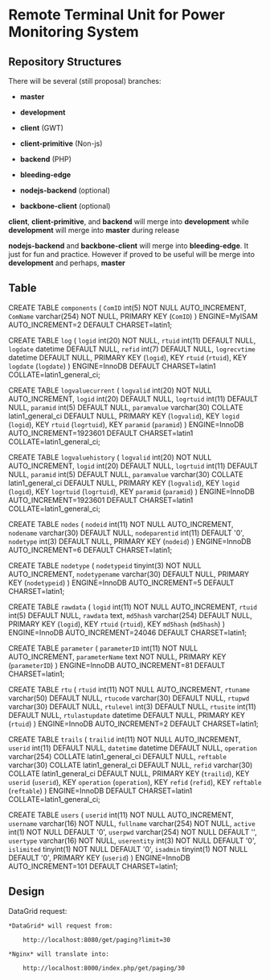 Remote Terminal Unit for Power Monitoring System 
================================================

Repository Structures
---------------------

There will be several (still proposal) branches: 

* **master**
* **development**
* **client** (GWT)
* **client-primitive** (Non-js)
* **backend** (PHP)

* **bleeding-edge**
* **nodejs-backend** (optional)
* **backbone-client** (optional)

**client**, **client-primitive**, and **backend** will merge into 
**development** while **development** will merge into **master** during 
release

**nodejs-backend** and **backbone-client** will merge into **bleeding-edge**.
It just for fun and practice. However if proved to be useful will be
merge into **development** and perhaps, **master**

Table 
----- 

CREATE TABLE `components` (
  `ComID` int(5) NOT NULL AUTO_INCREMENT,
  `ComName` varchar(254) NOT NULL,
  PRIMARY KEY (`ComID`)
) ENGINE=MyISAM AUTO_INCREMENT=2 DEFAULT CHARSET=latin1;

CREATE TABLE `log` (
  `logid` int(20) NOT NULL,
  `rtuid` int(11) DEFAULT NULL,
  `logdate` datetime DEFAULT NULL,
  `refid` int(7) DEFAULT NULL,
  `logrecvtime` datetime DEFAULT NULL,
  PRIMARY KEY (`logid`),
  KEY `rtuid` (`rtuid`),
  KEY `logdate` (`logdate`)
) ENGINE=InnoDB DEFAULT CHARSET=latin1 COLLATE=latin1_general_ci;

CREATE TABLE `logvaluecurrent` (
  `logvalid` int(20) NOT NULL AUTO_INCREMENT,
  `logid` int(20) DEFAULT NULL,
  `logrtuid` int(11) DEFAULT NULL,
  `paramid` int(5) DEFAULT NULL,
  `paramvalue` varchar(30) COLLATE latin1_general_ci DEFAULT NULL,
  PRIMARY KEY (`logvalid`),
  KEY `logid` (`logid`),
  KEY `rtuid` (`logrtuid`),
  KEY `paramid` (`paramid`)
) ENGINE=InnoDB AUTO_INCREMENT=1923601 DEFAULT CHARSET=latin1 COLLATE=latin1_general_ci;

CREATE TABLE `logvaluehistory` (
  `logvalid` int(20) NOT NULL AUTO_INCREMENT,
  `logid` int(20) DEFAULT NULL,
  `logrtuid` int(11) DEFAULT NULL,
  `paramid` int(5) DEFAULT NULL,
  `paramvalue` varchar(30) COLLATE latin1_general_ci DEFAULT NULL,
  PRIMARY KEY (`logvalid`),
  KEY `logid` (`logid`),
  KEY `logrtuid` (`logrtuid`),
  KEY `paramid` (`paramid`)
) ENGINE=InnoDB AUTO_INCREMENT=1923601 DEFAULT CHARSET=latin1 COLLATE=latin1_general_ci;

CREATE TABLE `nodes` (
  `nodeid` int(11) NOT NULL AUTO_INCREMENT,
  `nodename` varchar(30) DEFAULT NULL,
  `nodeparentid` int(11) DEFAULT '0',
  `nodetype` int(3) DEFAULT NULL,
  PRIMARY KEY (`nodeid`)
) ENGINE=InnoDB AUTO_INCREMENT=6 DEFAULT CHARSET=latin1;

CREATE TABLE `nodetype` (
  `nodetypeid` tinyint(3) NOT NULL AUTO_INCREMENT,
  `nodetypename` varchar(30) DEFAULT NULL,
  PRIMARY KEY (`nodetypeid`)
) ENGINE=InnoDB AUTO_INCREMENT=5 DEFAULT CHARSET=latin1;

CREATE TABLE `rawdata` (
  `logid` int(11) NOT NULL AUTO_INCREMENT,
  `rtuid` int(5) DEFAULT NULL,
  `rawdata` text,
  `md5hash` varchar(254) DEFAULT NULL,
  PRIMARY KEY (`logid`),
  KEY `rtuid` (`rtuid`),
  KEY `md5hash` (`md5hash`)
) ENGINE=InnoDB AUTO_INCREMENT=24046 DEFAULT CHARSET=latin1;


CREATE TABLE `parameter` (
  `parameterID` int(11) NOT NULL AUTO_INCREMENT,
  `parameterName` text NOT NULL,
  PRIMARY KEY (`parameterID`)
) ENGINE=InnoDB AUTO_INCREMENT=81 DEFAULT CHARSET=latin1;

CREATE TABLE `rtu` (
  `rtuid` int(11) NOT NULL AUTO_INCREMENT,
  `rtuname` varchar(50) DEFAULT NULL,
  `rtucode` varchar(30) DEFAULT NULL,
  `rtupwd` varchar(30) DEFAULT NULL,
  `rtulevel` int(3) DEFAULT NULL,
  `rtusite` int(11) DEFAULT NULL,
  `rtulastupdate` datetime DEFAULT NULL,
  PRIMARY KEY (`rtuid`)
) ENGINE=InnoDB AUTO_INCREMENT=2 DEFAULT CHARSET=latin1;

CREATE TABLE `trails` (
  `trailid` int(11) NOT NULL AUTO_INCREMENT,
  `userid` int(11) DEFAULT NULL,
  `datetime` datetime DEFAULT NULL,
  `operation` varchar(254) COLLATE latin1_general_ci DEFAULT NULL,
  `reftable` varchar(30) COLLATE latin1_general_ci DEFAULT NULL,
  `refid` varchar(30) COLLATE latin1_general_ci DEFAULT NULL,
  PRIMARY KEY (`trailid`),
  KEY `userid` (`userid`),
  KEY `operation` (`operation`),
  KEY `refid` (`refid`),
  KEY `reftable` (`reftable`)
) ENGINE=InnoDB DEFAULT CHARSET=latin1 COLLATE=latin1_general_ci;

CREATE TABLE `users` (
  `userid` int(11) NOT NULL AUTO_INCREMENT,
  `username` varchar(16) NOT NULL,
  `fullname` varchar(254) NOT NULL,
  `active` int(1) NOT NULL DEFAULT '0',
  `userpwd` varchar(254) NOT NULL DEFAULT '',
  `usertype` varchar(16) NOT NULL,
  `userentity` int(3) NOT NULL DEFAULT '0',
  `islimited` tinyint(1) NOT NULL DEFAULT '0',
  `isadmin` tinyint(1) NOT NULL DEFAULT '0',
  PRIMARY KEY (`userid`)
) ENGINE=InnoDB AUTO_INCREMENT=101 DEFAULT CHARSET=latin1;

Design 
------

DataGrid request: 

    *DataGrid* will request from: 
        
        http://localhost:8080/get/paging?limit=30

    *Nginx* will translate into: 

        http://localhost:8000/index.php/get/paging/30 
